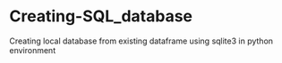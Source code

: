 # Creating-SQL_database
Creating local database from existing dataframe using sqlite3 in python environment
